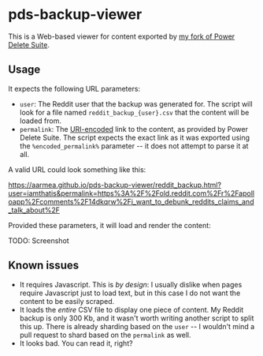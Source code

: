 # pds-backup-viewer

This is a Web-based viewer for content exported by [my fork of Power Delete Suite](https://github.com/aarmea/PowerDeleteSuite).

## Usage

It expects the following URL parameters:

* `user`: The Reddit user that the backup was generated for. The script will look for a file named `reddit_backup_{user}.csv` that the content will be loaded from.
* `permalink`: The [URI-encoded](https://developer.mozilla.org/en-US/docs/Web/JavaScript/Reference/Global_Objects/encodeURIComponent) link to the content, as provided by Power Delete Suite. The script expects the exact link as it was exported using the `%encoded_permalink%` parameter -- it does not attempt to parse it at all.

A valid URL could look something like this:

<https://aarmea.github.io/pds-backup-viewer/reddit_backup.html?user=iamthatis&permalink=https%3A%2F%2Fold.reddit.com%2Fr%2Fapolloapp%2Fcomments%2F14dkqrw%2Fi_want_to_debunk_reddits_claims_and_talk_about%2F>

Provided these parameters, it will load and render the content:

TODO: Screenshot

## Known issues

* It requires Javascript. This is *by design*: I usually dislike when pages require Javascript just to load text, but in this case I do not want the content to be easily scraped.
* It loads the *entire* CSV file to display one piece of content. My Reddit backup is only 300 Kb, and it wasn't worth writing another script to split this up. There is already sharding based on the `user` -- I wouldn't mind a pull request to shard based on the `permalink` as well.
* It looks bad. You can read it, right?
